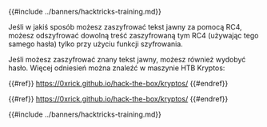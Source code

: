 {{#include ../banners/hacktricks-training.md}}

Jeśli w jakiś sposób możesz zaszyfrować tekst jawny za pomocą RC4, możesz odszyfrować dowolną treść zaszyfrowaną tym RC4 (używając tego samego hasła) tylko przy użyciu funkcji szyfrowania.

Jeśli możesz zaszyfrować znany tekst jawny, możesz również wydobyć hasło. Więcej odniesień można znaleźć w maszynie HTB Kryptos:

{{#ref}}
https://0xrick.github.io/hack-the-box/kryptos/
{{#endref}}

{{#ref}}
https://0xrick.github.io/hack-the-box/kryptos/
{{#endref}}

{{#include ../banners/hacktricks-training.md}}
